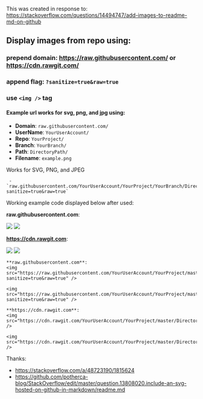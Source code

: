This was created in response to:
https://stackoverflow.com/questions/14494747/add-images-to-readme-md-on-github

## Display images from repo using:

### prepend domain: https://raw.githubusercontent.com/ or https://cdn.rawgit.com/
### append flag: **`?sanitize=true&raw=true`**
### use `<img />` tag

#### Example url works for svg, png, and jpg using:

- **Domain**: `raw.githubusercontent.com/`
- **UserName**: `YourUserAccount/`
- **Repo**: `YourProject/`
- **Branch**: `YourBranch/`
- **Path**: `DirectoryPath/`
- **Filename**: `example.png`
     
Works for SVG, PNG, and JPEG

     - `raw.githubusercontent.com/YourUserAccount/YourProject/YourBranch/DirectoryPath/svgdemo1.svg?sanitize=true&raw=true`


Working example code displayed below after used:

**raw.githubusercontent.com**:

<img src="https://raw.githubusercontent.com/YourUserAccount/YourProject/master/DirectoryPath/Example.png?sanitize=true&raw=true" />

<img src="https://raw.githubusercontent.com/YourUserAccount/YourProject/master/DirectoryPath/svgdemo1.svg?sanitize=true&raw=true" />

**https://cdn.rawgit.com**:

<img src="https://cdn.rawgit.com/YourUserAccount/YourProject/master/DirectoryPath/Example.png" />

<img src="https://cdn.rawgit.com/YourUserAccount/YourProject/master/DirectoryPath/svgdemo1.svg" />


```
**raw.githubusercontent.com**:
<img src="https://raw.githubusercontent.com/YourUserAccount/YourProject/master/DirectoryPath/Example.png?sanitize=true&raw=true" />

<img src="https://raw.githubusercontent.com/YourUserAccount/YourProject/master/DirectoryPath/svgdemo1.svg?sanitize=true&raw=true" />

**https://cdn.rawgit.com**:
<img src="https://cdn.rawgit.com/YourUserAccount/YourProject/master/DirectoryPath/Example.png" />

<img src="https://cdn.rawgit.com/YourUserAccount/YourProject/master/DirectoryPath/svgdemo1.svg" />
```


Thanks:
   - https://stackoverflow.com/a/48723190/1815624
   - https://github.com/potherca-blog/StackOverflow/edit/master/question.13808020.include-an-svg-hosted-on-github-in-markdown/readme.md
